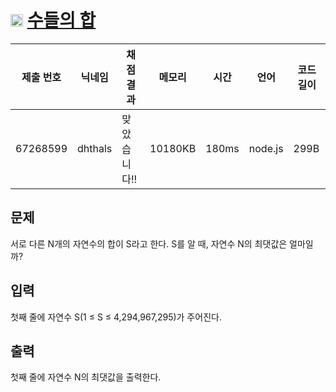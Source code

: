 # <img width="20px"  src="https://d2gd6pc034wcta.cloudfront.net/tier/6.svg" class="solvedac-tier"> [수들의 합](https://www.acmicpc.net/problem/1789) 

| 제출 번호 | 닉네임 | 채점 결과 | 메모리 | 시간 | 언어 | 코드 길이 |
|---|---|---|---|---|---|---|
|67268599|dhthals|맞았습니다!! |10180KB|180ms|node.js|299B|

## 문제
<p>서로 다른 N개의 자연수의 합이 S라고 한다. S를 알 때, 자연수 N의 최댓값은 얼마일까?</p>

## 입력
<p>첫째 줄에 자연수 S(1 ≤ S ≤ 4,294,967,295)가 주어진다.</p>

## 출력
<p>첫째 줄에 자연수 N의 최댓값을 출력한다.</p>


